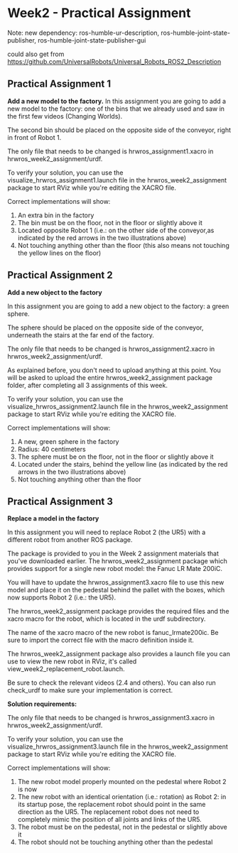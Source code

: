 # Week2 - Practical Assignment

Note: new dependency: ros-humble-ur-description, ros-humble-joint-state-publisher, ros-humble-joint-state-publisher-gui

could also get from https://github.com/UniversalRobots/Universal_Robots_ROS2_Description


## Practical Assignment 1

**Add a new model to the factory.**
In this assignment you are going to add a new model to the factory: one of the bins that we already used and saw in the first few videos (Changing Worlds).

The second bin should be placed on the opposite side of the conveyor, right in front of Robot 1.

The only file that needs to be changed is hrwros_assignment1.xacro in hrwros_week2_assignment/urdf.

To verify your solution, you can use the visualize_hrwros_assignment1.launch file in the hrwros_week2_assignment package to start RViz while you're editing the XACRO file.

Correct implementations will show:

1. An extra bin in the factory
2. The bin must be on the floor, not in the floor or slightly above it
3. Located opposite Robot 1 (i.e.: on the other side of the conveyor,as indicated by the red arrows in the two illustrations above)
4. Not touching anything other than the floor (this also means not touching the yellow lines on the floor)

## Practical Assignment 2

**Add a new object to the factory**

In this assignment you are going to add a new object to the factory: a green sphere.

The sphere should be placed on the opposite side of the conveyor, underneath the stairs at the far end of the factory.

The only file that needs to be changed is hrwros_assignment2.xacro in hrwros_week2_assignment/urdf.

As explained before, you don't need to upload anything at this point. You will be asked to upload the entire hrwros_week2_assignment package folder, after completing all 3 assignments of this week.

To verify your solution, you can use the visualize_hrwros_assignment2.launch file in the hrwros_week2_assignment package to start RViz while you're editing the XACRO file.

Correct implementations will show:

1. A new, green sphere in the factory
2. Radius: 40 centimeters
3. The sphere must be on the floor, not in the floor or slightly above it
4. Located under the stairs, behind the yellow line (as indicated by the red arrows in the two illustrations above)
5. Not touching anything other than the floor

## Practical Assignment 3

**Replace a model in the factory**

In this assignment you will need to replace Robot 2 (the UR5) with a different robot from another ROS package.

The package is provided to you in the Week 2 assignment materials that you've downloaded earlier.  The hrwros_week2_assignment package which provides support for a single new robot model: the Fanuc LR Mate 200iC.

You will have to update the hrwros_assignment3.xacro file to use this new model and place it on the pedestal behind the pallet with the boxes, which now supports Robot 2 (i.e.: the UR5).

The hrwros_week2_assignment package provides the required files and the xacro macro for the robot, which is located in the urdf subdirectory.

The name of the xacro macro of the new robot is fanuc_lrmate200ic. Be sure to import the correct file with the macro definition inside it.

The hrwros_week2_assignment package also provides a launch file you can use to view the new robot in RViz, it's called view_week2_replacement_robot.launch.

Be sure to check the relevant videos (2.4 and others). You can also run check_urdf to make sure your  implementation is correct.

**Solution requirements:**

The only file that needs to be changed is hrwros_assignment3.xacro in hrwros_week2_assignment/urdf.

To verify your solution, you can use the visualize_hrwros_assignment3.launch file in the hrwros_week2_assignment package to start RViz while you're editing the XACRO file.

Correct implementations will show:

1. The new robot model properly mounted on the pedestal where Robot 2 is now
2. The new robot with an identical orientation (i.e.: rotation) as Robot 2: in its startup pose, the replacement robot should point in the same direction as the UR5. The replacement robot does not need to completely mimic the position of all joints and links of the UR5.
3. The robot must be on the pedestal, not in the pedestal or slightly above it
4. The robot should not be touching anything other than the pedestal